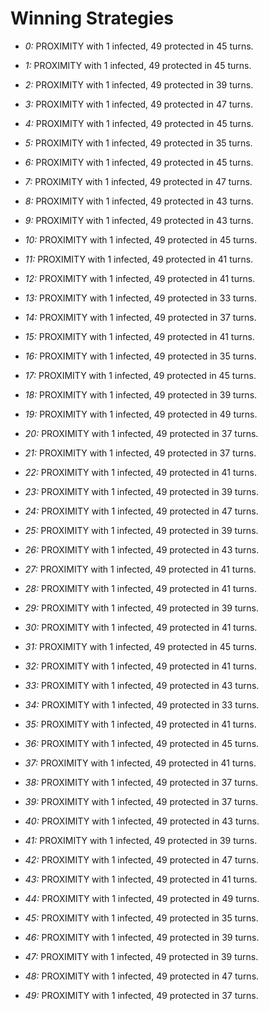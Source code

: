 # Winning Strategies

* _0:_ PROXIMITY with 1 infected, 49 protected in 45 turns.


* _1:_ PROXIMITY with 1 infected, 49 protected in 45 turns.


* _2:_ PROXIMITY with 1 infected, 49 protected in 39 turns.


* _3:_ PROXIMITY with 1 infected, 49 protected in 47 turns.


* _4:_ PROXIMITY with 1 infected, 49 protected in 45 turns.


* _5:_ PROXIMITY with 1 infected, 49 protected in 35 turns.


* _6:_ PROXIMITY with 1 infected, 49 protected in 45 turns.


* _7:_ PROXIMITY with 1 infected, 49 protected in 47 turns.


* _8:_ PROXIMITY with 1 infected, 49 protected in 43 turns.


* _9:_ PROXIMITY with 1 infected, 49 protected in 43 turns.


* _10:_ PROXIMITY with 1 infected, 49 protected in 45 turns.


* _11:_ PROXIMITY with 1 infected, 49 protected in 41 turns.


* _12:_ PROXIMITY with 1 infected, 49 protected in 41 turns.


* _13:_ PROXIMITY with 1 infected, 49 protected in 33 turns.


* _14:_ PROXIMITY with 1 infected, 49 protected in 37 turns.


* _15:_ PROXIMITY with 1 infected, 49 protected in 41 turns.


* _16:_ PROXIMITY with 1 infected, 49 protected in 35 turns.


* _17:_ PROXIMITY with 1 infected, 49 protected in 45 turns.


* _18:_ PROXIMITY with 1 infected, 49 protected in 39 turns.


* _19:_ PROXIMITY with 1 infected, 49 protected in 49 turns.


* _20:_ PROXIMITY with 1 infected, 49 protected in 37 turns.


* _21:_ PROXIMITY with 1 infected, 49 protected in 37 turns.


* _22:_ PROXIMITY with 1 infected, 49 protected in 41 turns.


* _23:_ PROXIMITY with 1 infected, 49 protected in 39 turns.


* _24:_ PROXIMITY with 1 infected, 49 protected in 47 turns.


* _25:_ PROXIMITY with 1 infected, 49 protected in 39 turns.


* _26:_ PROXIMITY with 1 infected, 49 protected in 43 turns.


* _27:_ PROXIMITY with 1 infected, 49 protected in 41 turns.


* _28:_ PROXIMITY with 1 infected, 49 protected in 41 turns.


* _29:_ PROXIMITY with 1 infected, 49 protected in 39 turns.


* _30:_ PROXIMITY with 1 infected, 49 protected in 41 turns.


* _31:_ PROXIMITY with 1 infected, 49 protected in 45 turns.


* _32:_ PROXIMITY with 1 infected, 49 protected in 41 turns.


* _33:_ PROXIMITY with 1 infected, 49 protected in 43 turns.


* _34:_ PROXIMITY with 1 infected, 49 protected in 33 turns.


* _35:_ PROXIMITY with 1 infected, 49 protected in 41 turns.


* _36:_ PROXIMITY with 1 infected, 49 protected in 45 turns.


* _37:_ PROXIMITY with 1 infected, 49 protected in 41 turns.


* _38:_ PROXIMITY with 1 infected, 49 protected in 37 turns.


* _39:_ PROXIMITY with 1 infected, 49 protected in 37 turns.


* _40:_ PROXIMITY with 1 infected, 49 protected in 43 turns.


* _41:_ PROXIMITY with 1 infected, 49 protected in 39 turns.


* _42:_ PROXIMITY with 1 infected, 49 protected in 47 turns.


* _43:_ PROXIMITY with 1 infected, 49 protected in 41 turns.


* _44:_ PROXIMITY with 1 infected, 49 protected in 49 turns.


* _45:_ PROXIMITY with 1 infected, 49 protected in 35 turns.


* _46:_ PROXIMITY with 1 infected, 49 protected in 39 turns.


* _47:_ PROXIMITY with 1 infected, 49 protected in 39 turns.


* _48:_ PROXIMITY with 1 infected, 49 protected in 47 turns.


* _49:_ PROXIMITY with 1 infected, 49 protected in 37 turns.


